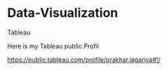 # Data-Visualization
Tableau

Here is my Tableau public Profil

https://public.tableau.com/profile/prakhar.jagariya#!/
